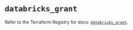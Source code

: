 # `databricks_grant`

Refer to the Terraform Registry for docs: [`databricks_grant`](https://registry.terraform.io/providers/databricks/databricks/1.86.0/docs/resources/grant).
